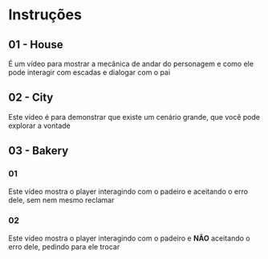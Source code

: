 # Instruções

## 01 - House

É um vídeo para mostrar a mecânica de andar do personagem e como ele pode interagir com escadas e dialogar com o pai

## 02 - City

Este vídeo é para demonstrar que existe um cenário grande, que você pode explorar a vontade

## 03 - Bakery
### 01

Este vídeo mostra o player interagindo com o padeiro e aceitando o erro dele, sem nem mesmo reclamar

### 02

Este vídeo mostra o player interagindo com o padeiro e **NÃO** aceitando o erro dele, pedindo para ele trocar